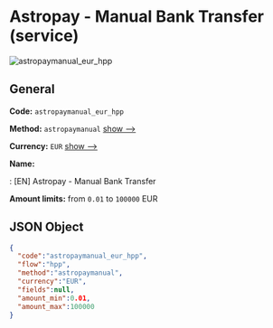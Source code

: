 
# Astropay - Manual Bank Transfer (service) 
![astropaymanual_eur_hpp](https://static.openfintech.io/payment_methods/astropaymanual_eur_hpp/logo.svg?w=400&c=v0.59.26#w200)  

## General 
 
**Code:** `astropaymanual_eur_hpp` 
 
**Method:** `astropaymanual` 
 [show -->](/payment-methods/astropaymanual/) 
 
**Currency:** `EUR` [show -->](/currencies/EUR/) 
 
**Name:** 
 
:	[EN] Astropay - Manual Bank Transfer 
 
**Amount limits:** from `0.01` to `100000` EUR 

## JSON Object 

```json
{
  "code":"astropaymanual_eur_hpp",
  "flow":"hpp",
  "method":"astropaymanual",
  "currency":"EUR",
  "fields":null,
  "amount_min":0.01,
  "amount_max":100000
}
```  
